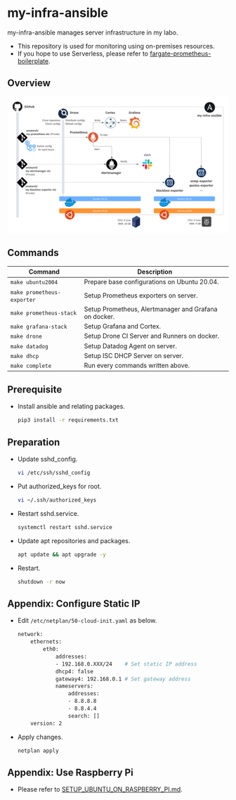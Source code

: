 # my-infra-ansible

my-infra-ansible manages server infrastructure in my labo.

- This repository is used for monitoring using on-premises resources.
- If you hope to use Serverless, please refer to [fargate-prometheus-boilerplate](https://github.com/umatare5/fargate-prometheus-boilerplate).

## Overview

![Overview](https://github.com/umatare5/my-infra-ansible/blob/images/diagram.png)

## Commands

| Command                    | Description                                           |
| -------------------------- | ----------------------------------------------------- |
| `make ubuntu2004`          | Prepare base configurations on Ubuntu 20.04.          |
| `make prometheus-exporter` | Setup Prometheus exporters on server.                 |
| `make prometheus-stack`    | Setup Prometheus, Alertmanager and Grafana on docker. |
| `make grafana-stack`       | Setup Grafana and Cortex.                             |
| `make drone`               | Setup Drone CI Server and Runners on docker.          |
| `make datadog`             | Setup Datadog Agent on server.                        |
| `make dhcp`                | Setup ISC DHCP Server on server.                      |
| `make complete`            | Run every commands written above.                     |

## Prerequisite

- Install ansible and relating packages.

  ```bash
  pip3 install -r requirements.txt
  ```

## Preparation

- Update sshd_config.

  ```bash
  vi /etc/ssh/sshd_config
  ```

- Put authorized_keys for root.

  ```bash
  vi ~/.ssh/authorized_keys
  ```

- Restart sshd.service.

  ```bash
  systemctl restart sshd.service
  ```

- Update apt repositories and packages.

  ```bash
  apt update && apt upgrade -y
  ```

- Restart.

  ```bash
  shutdown -r now
  ```

## Appendix: Configure Static IP

- Edit `/etc/netplan/50-cloud-init.yaml` as below.

  ```bash
  network:
      ethernets:
          eth0:
              addresses:
              - 192.168.0.XXX/24    # Set static IP address
              dhcp4: false
              gateway4: 192.168.0.1 # Set gateway address
              nameservers:
                  addresses:
                  - 8.8.8.8
                  - 8.8.4.4
                  search: []
      version: 2
  ```

- Apply changes.

  ```bash
  netplan apply
  ```

## Appendix: Use Raspberry Pi

- Please refer to [SETUP_UBUNTU_ON_RASPBERRY_PI.md](docs/SETUP_UBUNTU_ON_RASPBERRY_PI.md).

